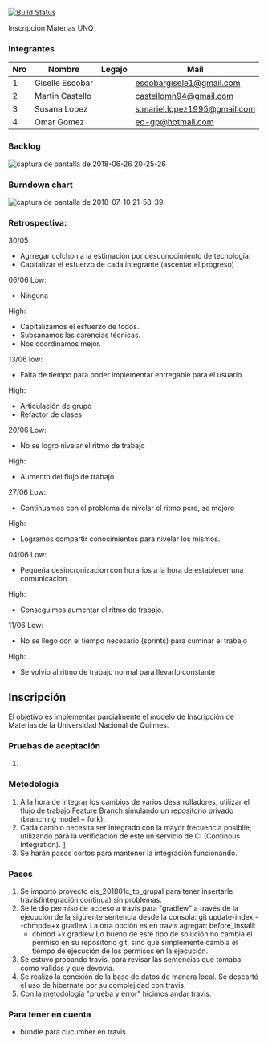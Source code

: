 [![Build Status](https://travis-ci.org/martinCastello/Inscripcion.svg?branch=master)](https://travis-ci.org/martinCastello/Inscripcion)

Inscripción Materias UNQ

### Integrantes

Nro | Nombre        | Legajo | Mail
----|---------------|--------|------
1   |Giselle Escobar|        |escobargisele1@gmail.com
2   |Martin Castello|        |castellomn94@gmail.com
3   |Susana Lopez   |        |s.mariel.lopez1995@gmail.com
4   |Omar Gomez     |        |eo-gp@hotmail.com



### Backlog

![captura de pantalla de 2018-06-26 20-25-26](https://user-images.githubusercontent.com/31372437/41944742-c3d4b3d0-797f-11e8-8d9d-fe4b01cfeff0.png)



### Burndown chart

![captura de pantalla de 2018-07-10 21-58-39](https://user-images.githubusercontent.com/31372437/42545225-04f123cc-848d-11e8-858b-cbf2e204c62d.png)


### Retrospectiva:
30/05
* Agrregar colchon a la estimación por desconocimiento de tecnología.
* Capitalizar el esfuerzo de cada integrante (ascentar el progreso)

06/06
Low:
* Ninguna

High:
* Capitalizamos el esfuerzo de todos.
* Subsanamos las carencias técnicas.
* Nos coordinamos mejor.

13/06
low:
* Falta de tiempo para poder implementar entregable para el usuario

High:
* Articulación de grupo
* Refactor de clases

20/06
Low:
* No se logro nivelar el ritmo de trabajo

High:
* Aumento del flujo de trabajo

27/06
Low:
* Continuamos con el problema de nivelar el ritmo pero, se mejoro 

High:
* Logramos compartir conocimientos para nivelar los mismos.

04/06
Low:
* Pequeña desincronizacion con horarios a la hora de establecer una comunicacion 

High:
* Conseguimos aumentar el ritmo de trabajo.

11/06
Low:
* No se llego con el tiempo necesario (sprints) para cuminar el trabajo

High:
* Se volvio al ritmo de trabajo normal para llevarlo constante

## Inscripción

El objetivo es implementar parcialmente el modelo de Inscripción de Materias de la Universidad Nacional de Quilmes.

### Pruebas de aceptación

1. 

### Metodología
 
1. A la hora de integrar los cambios de varios desarrolladores, utilizar el flujo de trabajo Feature Branch simulando un repositorio privado (branching model + fork).
2. Cada cambio necesita ser integrado con la mayor frecuencia posiblie, utilizando para la verificación de este un servicio de CI (Continous Integration). [1]
3. Se harán pasos cortos para mantener la integración funcionando.

### Pasos

1. Se importó proyecto eis_201801c_tp_grupal para tener insertarle travis(integración continua) sin problemas.
2. Se le dio permiso de acceso a travis para "gradlew" a través de la ejecución de la siguiente sentencia desde la consola: 
    git update-index --chmod=+x gradlew
   La otra opción es en travis agregar: 
    before_install:
    - chmod +x gradlew
   Lo bueno de este tipo de solución no cambia el permiso en su repositorio git, sino que simplemente cambia el tiempo de ejecución de      los permisos en la ejecución.
3. Se estuvo probando travis, para revisar las sentencias que tomaba como validas y que devovía.
4. Se realizó la conexión de la base de datos de manera local. Se descartó el uso de hibernate por su complejidad con travis. 
5. Con la metodología "prueba y error" hicimos andar travis.

### Para tener en cuenta
- bundle para cucumber en travis.

[1]: https://travis-ci.org/
